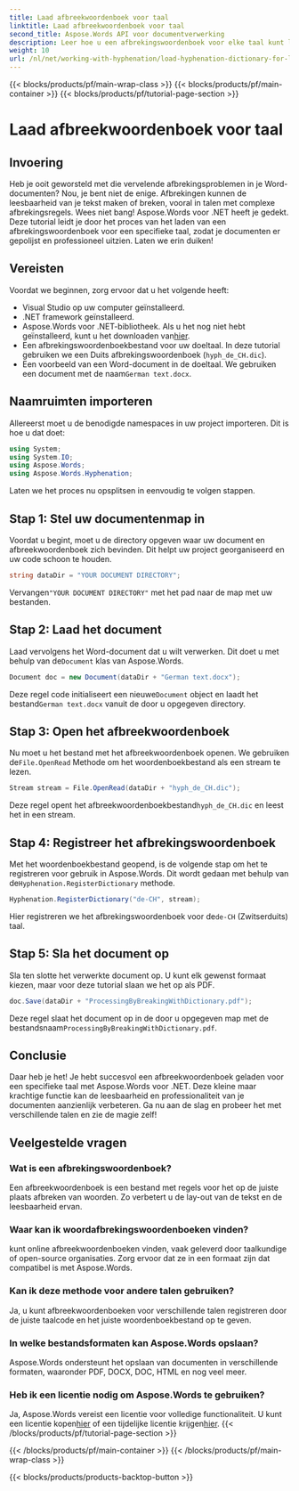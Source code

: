 ```yaml
---
title: Laad afbreekwoordenboek voor taal
linktitle: Laad afbreekwoordenboek voor taal
second_title: Aspose.Words API voor documentverwerking
description: Leer hoe u een afbrekingswoordenboek voor elke taal kunt laden met behulp van Aspose.Words voor .NET in deze uitgebreide, stapsgewijze zelfstudie.
weight: 10
url: /nl/net/working-with-hyphenation/load-hyphenation-dictionary-for-language/
---
```


{{< blocks/products/pf/main-wrap-class >}}
{{< blocks/products/pf/main-container >}}
{{< blocks/products/pf/tutorial-page-section >}}

# Laad afbreekwoordenboek voor taal

## Invoering

Heb je ooit geworsteld met die vervelende afbrekingsproblemen in je Word-documenten? Nou, je bent niet de enige. Afbrekingen kunnen de leesbaarheid van je tekst maken of breken, vooral in talen met complexe afbrekingsregels. Wees niet bang! Aspose.Words voor .NET heeft je gedekt. Deze tutorial leidt je door het proces van het laden van een afbrekingswoordenboek voor een specifieke taal, zodat je documenten er gepolijst en professioneel uitzien. Laten we erin duiken!

## Vereisten

Voordat we beginnen, zorg ervoor dat u het volgende heeft:

- Visual Studio op uw computer geïnstalleerd.
- .NET framework geïnstalleerd.
-  Aspose.Words voor .NET-bibliotheek. Als u het nog niet hebt geïnstalleerd, kunt u het downloaden van[hier](https://releases.aspose.com/words/net/).
- Een afbrekingswoordenboekbestand voor uw doeltaal. In deze tutorial gebruiken we een Duits afbrekingswoordenboek (`hyph_de_CH.dic`).
- Een voorbeeld van een Word-document in de doeltaal. We gebruiken een document met de naam`German text.docx`.

## Naamruimten importeren

Allereerst moet u de benodigde namespaces in uw project importeren. Dit is hoe u dat doet:

```csharp
using System;
using System.IO;
using Aspose.Words;
using Aspose.Words.Hyphenation;
```

Laten we het proces nu opsplitsen in eenvoudig te volgen stappen.

## Stap 1: Stel uw documentenmap in

Voordat u begint, moet u de directory opgeven waar uw document en afbreekwoordenboek zich bevinden. Dit helpt uw project georganiseerd en uw code schoon te houden.

```csharp
string dataDir = "YOUR DOCUMENT DIRECTORY";
```

 Vervangen`"YOUR DOCUMENT DIRECTORY"` met het pad naar de map met uw bestanden.

## Stap 2: Laad het document

 Laad vervolgens het Word-document dat u wilt verwerken. Dit doet u met behulp van de`Document` klas van Aspose.Words.

```csharp
Document doc = new Document(dataDir + "German text.docx");
```

 Deze regel code initialiseert een nieuwe`Document` object en laadt het bestand`German text.docx` vanuit de door u opgegeven directory.

## Stap 3: Open het afbreekwoordenboek

 Nu moet u het bestand met het afbreekwoordenboek openen. We gebruiken de`File.OpenRead` Methode om het woordenboekbestand als een stream te lezen.

```csharp
Stream stream = File.OpenRead(dataDir + "hyph_de_CH.dic");
```

 Deze regel opent het afbreekwoordenboekbestand`hyph_de_CH.dic` en leest het in een stream.

## Stap 4: Registreer het afbrekingswoordenboek

 Met het woordenboekbestand geopend, is de volgende stap om het te registreren voor gebruik in Aspose.Words. Dit wordt gedaan met behulp van de`Hyphenation.RegisterDictionary` methode.

```csharp
Hyphenation.RegisterDictionary("de-CH", stream);
```

Hier registreren we het afbrekingswoordenboek voor de`de-CH` (Zwitserduits) taal.

## Stap 5: Sla het document op

Sla ten slotte het verwerkte document op. U kunt elk gewenst formaat kiezen, maar voor deze tutorial slaan we het op als PDF.

```csharp
doc.Save(dataDir + "ProcessingByBreakingWithDictionary.pdf");
```

 Deze regel slaat het document op in de door u opgegeven map met de bestandsnaam`ProcessingByBreakingWithDictionary.pdf`.

## Conclusie

Daar heb je het! Je hebt succesvol een afbreekwoordenboek geladen voor een specifieke taal met Aspose.Words voor .NET. Deze kleine maar krachtige functie kan de leesbaarheid en professionaliteit van je documenten aanzienlijk verbeteren. Ga nu aan de slag en probeer het met verschillende talen en zie de magie zelf!

## Veelgestelde vragen

### Wat is een afbrekingswoordenboek?

Een afbreekwoordenboek is een bestand met regels voor het op de juiste plaats afbreken van woorden. Zo verbetert u de lay-out van de tekst en de leesbaarheid ervan.

### Waar kan ik woordafbrekingswoordenboeken vinden?

kunt online afbreekwoordenboeken vinden, vaak geleverd door taalkundige of open-source organisaties. Zorg ervoor dat ze in een formaat zijn dat compatibel is met Aspose.Words.

### Kan ik deze methode voor andere talen gebruiken?

Ja, u kunt afbreekwoordenboeken voor verschillende talen registreren door de juiste taalcode en het juiste woordenboekbestand op te geven.

### In welke bestandsformaten kan Aspose.Words opslaan?

Aspose.Words ondersteunt het opslaan van documenten in verschillende formaten, waaronder PDF, DOCX, DOC, HTML en nog veel meer.

### Heb ik een licentie nodig om Aspose.Words te gebruiken?

 Ja, Aspose.Words vereist een licentie voor volledige functionaliteit. U kunt een licentie kopen[hier](https://purchase.aspose.com/buy) of een tijdelijke licentie krijgen[hier](https://purchase.aspose.com/temporary-license/).
{{< /blocks/products/pf/tutorial-page-section >}}

{{< /blocks/products/pf/main-container >}}
{{< /blocks/products/pf/main-wrap-class >}}

{{< blocks/products/products-backtop-button >}}
